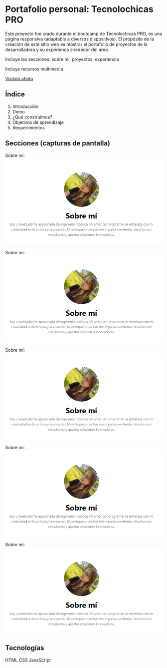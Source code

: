 # Portafolio personal: Tecnolochicas PRO 

Este proyecto fue crado durante el bootcamp de Tecnolochicas PRO, es una página responsiva (adaptable a diversos dispositivos).
El propósito de la creación de este sitio web es mostrar el portafolio de proyectos de la desarrolladora y su experienca alrededor del área.

Incluye las secciones: sobre mí, proyectos, experiencia

Incluye recursos multimedia

<a href="https://verdant-puffpuff-9ff9bb.netlify.app/" target="_blank">Visitalo ahota </a>


## Índice 
1. Introducción
2. Demo 
3. ¿Qué construimos?
4. Objetivos de aprendizaje
5. Requerimientos

## Secciones (capturas de pantalla)
Sobre mí:
![Alt text](assets/sobre_mi.png)

Sobre mí:
![Alt text](assets/sobre_mi.png)

Sobre mí:
![Alt text](assets/sobre_mi.png)

Sobre mí:
![Alt text](assets/sobre_mi.png)

Sobre mí:
![Alt text](assets/sobre_mi.png)

## Tecnologías
HTML
CSS
JavaScript


